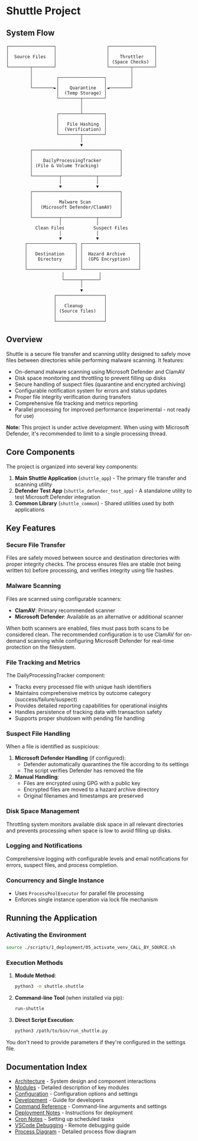 # Shuttle Project

## System Flow

```
┌─────────────────┐                   ┌─────────────────┐
│                 │                   │                 │
│  Source Files   │                   │    Throttler    │
│                 │                   │ (Space Checks)  │
└────────┬────────┘                   └────────┬────────┘
         │                                     │
         │         ┌─────────────────┐         │
         │         │                 │         │
         └────────►│    Quarantine   │◄────────┘
                   │  (Temp Storage) │
                   └────────┬────────┘
                            │
                            │
                   ┌────────┴────────┐
                   │                 │
                   │   File Hashing  │
                   │  (Verification) │
                   └────────┬────────┘
                            │
                            ▼
         ┌─────────────────────────────────┐
         │                                 │
         │    DailyProcessingTracker       │
         │ (File & Volume Tracking)        │
         │                                 │
         └──────────┬─────────────┬────────┘
                    │             │
                    ▼             ▼
         ┌─────────────────────────────────┐
         │                                 │
         │          Malware Scan           │
         │   (Microsoft Defender/ClamAV)   │
         │                                 │
         └──────────┬─────────────┬────────┘
                    │             │
           Clean Files           Suspect Files
                    │             │
                    ▼             ▼
       ┌──────────────────┐ ┌─────────────────────┐
       │                  │ │                     │
       │   Destination    │ │  Hazard Archive     │
       │    Directory     │ │  (GPG Encryption)   │
       │                  │ │                     │
       └──────────────────┘ └─────────────────────┘
                     │             │
                     └──────┬──────┘
                            │
                            ▼
                  ┌──────────────────┐
                  │                  │
                  │   Cleanup        │
                  │ (Source files)   │
                  │                  │
                  └──────────────────┘
```

## Overview

Shuttle is a secure file transfer and scanning utility designed to safely move files between directories while performing malware scanning. It features:

- On-demand malware scanning using Microsoft Defender and ClamAV
- Disk space monitoring and throttling to prevent filling up disks
- Secure handling of suspect files (quarantine and encrypted archiving)
- Configurable notification system for errors and status updates
- Proper file integrity verification during transfers
- Comprehensive file tracking and metrics reporting
- Parallel processing for improved performance (experimental - not ready for use)

**Note:** This project is under active development. When using with Microsoft Defender, it's recommended to limit to a single processing thread.

## Core Components

The project is organized into several key components:

1. **Main Shuttle Application** (`shuttle_app`) - The primary file transfer and scanning utility
2. **Defender Test App** (`shuttle_defender_test_app`) - A standalone utility to test Microsoft Defender integration
3. **Common Library** (`shuttle_common`) - Shared utilities used by both applications

## Key Features

### Secure File Transfer
Files are safely moved between source and destination directories with proper integrity checks. The process ensures files are stable (not being written to) before processing, and verifies integrity using file hashes.

### Malware Scanning
Files are scanned using configurable scanners:
- **ClamAV**: Primary recommended scanner
- **Microsoft Defender**: Available as an alternative or additional scanner

When both scanners are enabled, files must pass both scans to be considered clean. The recommended configuration is to use ClamAV for on-demand scanning while configuring Microsoft Defender for real-time protection on the filesystem.

### File Tracking and Metrics
The DailyProcessingTracker component:
- Tracks every processed file with unique hash identifiers
- Maintains comprehensive metrics by outcome category (success/failure/suspect)
- Provides detailed reporting capabilities for operational insights
- Handles persistence of tracking data with transaction safety
- Supports proper shutdown with pending file handling

### Suspect File Handling
When a file is identified as suspicious:
1. **Microsoft Defender Handling** (if configured):
   - Defender automatically quarantines the file according to its settings
   - The script verifies Defender has removed the file
2. **Manual Handling**:
   - Files are encrypted using GPG with a public key
   - Encrypted files are moved to a hazard archive directory
   - Original filenames and timestamps are preserved

### Disk Space Management
Throttling system monitors available disk space in all relevant directories and prevents processing when space is low to avoid filling up disks.

### Logging and Notifications
Comprehensive logging with configurable levels and email notifications for errors, suspect files, and process completion.

### Concurrency and Single Instance
- Uses `ProcessPoolExecutor` for parallel file processing
- Enforces single instance operation via lock file mechanism

## Running the Application

### Activating the Environment

```bash
source ./scripts/1_deployment/05_activate_venv_CALL_BY_SOURCE.sh
```

### Execution Methods

1. **Module Method**:
   ```bash
   python3 -m shuttle.shuttle
   ```

2. **Command-line Tool** (when installed via pip):
   ```bash
   run-shuttle
   ```

3. **Direct Script Execution**:
   ```bash
   python3 /path/to/bin/run_shuttle.py
   ```

You don't need to provide parameters if they're configured in the settings file.

## Documentation Index

- [Architecture](docs/readme_architecture.md) - System design and component interactions
- [Modules](docs/readme_modules.md) - Detailed description of key modules
- [Configuration](docs/readme_configuration.md) - Configuration options and settings
- [Development](docs/readme_development.md) - Guide for developers
- [Command Reference](docs/readme_command_reference.md) - Command-line arguments and settings
- [Deployment Notes](docs/readme_deployment_notes.md) - Instructions for deployment
- [Cron Notes](docs/readme_cron_notes.md) - Setting up scheduled tasks
- [VSCode Debugging](docs/readme_vscode_remote_python_debugging.md) - Remote debugging guide
- [Process Diagram](dev_notes/updated_shuttle_process_diagram.md) - Detailed process flow diagram
